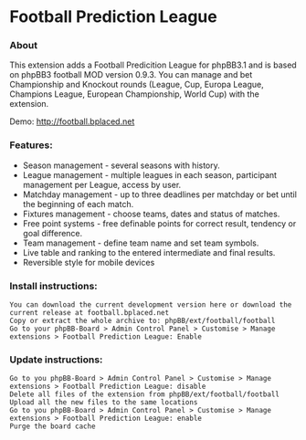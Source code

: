 # Football Prediction League

### About
This extension adds a Football Predicition League for phpBB3.1 and is based on phpBB3 football MOD version 0.9.3.
You can manage and bet Championship and Knockout rounds (League, Cup, Europa League, Champions League, European Championship, 
World Cup) with the extension.

Demo: http://football.bplaced.net

### Features:

- Season management - several seasons with history.
- League management - multiple leagues in each season, participant management per League, access by user.
- Matchday management - up to three deadlines per matchday or bet until the beginning of each match.
- Fixtures management - choose teams, dates and status of matches.
- Free point systems - free definable points for correct result, tendency or goal difference.
- Team management - define team name and set team symbols.
- Live table and ranking to the entered intermediate and final results.
- Reversible style for mobile devices

### Install instructions:

    You can download the current development version here or download the current release at football.bplaced.net
    Copy or extract the whole archive to: phpBB/ext/football/football
    Go to your phpBB-Board > Admin Control Panel > Customise > Manage extensions > Football Prediction League: Enable
    

### Update instructions:

    Go to you phpBB-Board > Admin Control Panel > Customise > Manage extensions > Football Prediction League: disable
    Delete all files of the extension from phpBB/ext/football/football
    Upload all the new files to the same locations
    Go to you phpBB-Board > Admin Control Panel > Customise > Manage extensions > Football Prediction League: enable
    Purge the board cache
